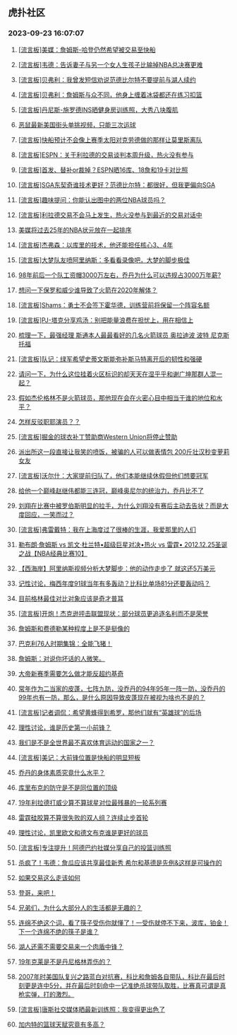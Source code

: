 ## 虎扑社区 
### 2023-09-23 16:07:07

1. [[流言板]美媒：詹姆斯-哈登仍然希望被交易至快船](https://bbs.hupu.com/62197756.html)

2. [[流言板]韦德：告诉妻子与另一个女人生孩子比输掉NBA总决赛更难](https://bbs.hupu.com/62197097.html)

3. [[流言板]贝弗利：我曾发短信劝说范德比尔特不要提前与湖人续约](https://bbs.hupu.com/62197104.html)

4. [[流言板]贝弗利：詹姆斯与众不同，他身上缠着冰袋都还在练习扣篮](https://bbs.hupu.com/62196697.html)

5. [[流言板]丹尼斯-施罗德INS晒健身房训练照，大秀八块腹肌](https://bbs.hupu.com/62196765.html)

6. [恶鼠最新美国街头单挑视频，只能三次运球](https://bbs.hupu.com/62197950.html)

7. [[流言板]快船预计不会像上赛季太阳对克劳德做的那样让莫里斯离队](https://bbs.hupu.com/62195167.html)

8. [[流言板]ESPN：关于利拉德的交易谈判本周升级，热火没有参与](https://bbs.hupu.com/62195807.html)

9. [[流言板]首发、替补or裁掉？ESPN晒16库、18詹和19卡对比照](https://bbs.hupu.com/62195582.html)

10. [[流言板]SGA东契奇谁技术更好？范德比尔特：都很好，但我更偏向SGA](https://bbs.hupu.com/62195762.html)

11. [[流言板]趣味提问：你能认出图中的两位NBA球员吗？](https://bbs.hupu.com/62197908.html)

12. [[流言板]利拉德交易不会马上发生，热火没参与到最近的交易对话中](https://bbs.hupu.com/62195008.html)

13. [美媒将过去25年的NBA状元放在一起排序](https://bbs.hupu.com/62194955.html)

14. [[流言板]杰弗森：以库里的技术，他还能担任核心3、4年](https://bbs.hupu.com/62195621.html)

15. [[流言板]大梦队友喷阿里纳斯：多看看录像吧，大梦的脚步极佳](https://bbs.hupu.com/62195229.html)

16. [98年前后一个队工资帽3000万左右，乔丹为什么可以违规占3000万年薪?](https://bbs.hupu.com/62198067.html)

17. [想问一下保罗和威少谁导致了火箭在2020年解体？](https://bbs.hupu.com/62196486.html)

18. [[流言板]Shams：勇士不会签下霍华德，训练营前将保留一个阵容名额](https://bbs.hupu.com/62194311.html)

19. [[流言板]PJ-塔克分享鸡汤：别把能量浪费在担忧上，用在相信上](https://bbs.hupu.com/62196573.html)

20. [梳理一下，最强经理 斯通本人最最看好的几名火箭球员 奥拉迪波 波特 尼克斯 托福](https://bbs.hupu.com/62196784.html)

21. [[流言板]队记：绿军希望史蒂文斯能弥补斯马特离开后的韧性和强硬](https://bbs.hupu.com/62196872.html)

22. [请问一下，为什么这位挂着火区标识的却天天在湿乎乎和谢广坤那群人混一起？](https://bbs.hupu.com/62197252.html)

23. [假如杰伦格林不是火箭球员，那他现在会在火密心目中相当于谁的地位和水平？](https://bbs.hupu.com/62195522.html)

24. [怎样反驳职耶演员？？](https://bbs.hupu.com/62195483.html)

25. [[流言板]掘金的球衣补丁赞助商Western Union将停止赞助](https://bbs.hupu.com/62195756.html)

26. [派出所这一段直接让我笑的喷饭，被骗的人可以做表情包   200斤壮汉秒变萝莉女友](https://bbs.hupu.com/62197582.html)

27. [[流言板]沃尔什：大家提前归队了，他们本能继续休假但他们想要冠军](https://bbs.hupu.com/62195865.html)

28. [给他一个巅峰赵继伟都能三连冠，巅峰奥尼尔的统治力，乔丹比不了](https://bbs.hupu.com/62197852.html)

29. [刘翔在比赛中被罗伯斯明显的拉手，为什么刘翔没有赛后主动去告状？而是大度回应，一笑而过？](https://bbs.hupu.com/62197827.html)

30. [[流言板]弗雷戴特：我在上海度过了很棒的生涯，我爱那里的人们](https://bbs.hupu.com/62195657.html)

31. [勒布朗·詹姆斯 vs 凯文·杜兰特•超级巨星对决•热火 vs 雷霆• 2012.12.25圣诞之战【NBA经典比赛10】](https://bbs.hupu.com/62198044.html)

32. [【西海岸】阿里纳斯视频分析大梦脚步：他的动作走步了 就这还5万美元](https://bbs.hupu.com/62198212.html)

33. [记性讨论，梅西年度91球当年有多轰动？比科比单场81分还要轰动吗？](https://bbs.hupu.com/62197775.html)

34. [目前格林最佳对比对象应该是奇才普耳](https://bbs.hupu.com/62198596.html)

35. [[流言板]开炮！杰克逊抨击联盟现状：部分球员更追逐名利而不是荣誉](https://bbs.hupu.com/62198827.html)

36. [詹姆斯和费德勒某种程度上是不是挺像的](https://bbs.hupu.com/62198296.html)

37. [巴克利76人时期集锦：全能飞猪！](https://bbs.hupu.com/62198138.html)

38. [詹姆斯：对说你坏话的人微笑。](https://bbs.hupu.com/62198158.html)

39. [大帝新赛季需要怎么做才能反超约基奇](https://bbs.hupu.com/62198119.html)

40. [常年作为二当家的皮蓬，七阵九防，没乔丹的94年95年一阵一防，没乔丹的99年也有一防，那么，是什么原因导致皮蓬现在被视为啥也不是的？](https://bbs.hupu.com/62198092.html)

41. [[流言板]记者调侃：希望黄蜂得到希罗，那他们就有“英雄球”的后场](https://bbs.hupu.com/62196675.html)

42. [理性讨论，谁是历史第一小前锋？](https://bbs.hupu.com/62197705.html)

43. [我们是不是全世界最不喜欢体育运动的国家之一？](https://bbs.hupu.com/62198140.html)

44. [[流言板]美记：大前锋位置是快船的明显短板](https://bbs.hupu.com/62193907.html)

45. [乔丹的身体素质究竟什么水平？](https://bbs.hupu.com/62198029.html)

46. [库里布克的防守是不是同位置的顶级](https://bbs.hupu.com/62198070.html)

47. [19年利拉德打威少算不算球星对位最残暴的一轮系列赛](https://bbs.hupu.com/62197936.html)

48. [雷霆硅胶算不算很失败的双人组？连续止步首轮](https://bbs.hupu.com/62197927.html)

49. [理性讨论，凯里欧文和德文布克谁是更好的球员](https://bbs.hupu.com/62197604.html)

50. [[流言板]专注提升！阿德巴约社媒分享自己的投篮训练照](https://bbs.hupu.com/62196505.html)

51. [杀疯了！韦德：詹瓜应该共享最佳新秀 希尔和基德是先例&这样是可操作的](https://bbs.hupu.com/62197319.html)

52. [如果交易这么走该如何](https://bbs.hupu.com/62198163.html)

53. [登哥，来吧！](https://bbs.hupu.com/62198252.html)

54. [兄弟们，为什么大部分人的生活都是无趣的？](https://bbs.hupu.com/62198234.html)

55. [连绵不绝这个词，看了筷子受伤你就懂了！一受伤就停不下来，波库，铂金！下一个连绵不绝的筷子是谁？](https://bbs.hupu.com/62197599.html)

56. [湖人还需不需要交易来一个肉盾中锋？](https://bbs.hupu.com/62197805.html)

57. [19年克莱是不是丹尼格林弄伤的？](https://bbs.hupu.com/62198155.html)

58. [2007年时美国队复兴之路蓝白对抗赛，科比和詹姆各自带队，科比在最后时刻更是连中5分，并在最后时刻命中一记准绝杀球带队取胜，比赛真可谓是真枪实弹，打的激烈。](https://bbs.hupu.com/62195524.html)

59. [[流言板]唐斯社交媒体晒最新训练照：我变得更出色了](https://bbs.hupu.com/62196332.html)

60. [加内特的篮球天赋究竟有多高？](https://bbs.hupu.com/62197576.html)

